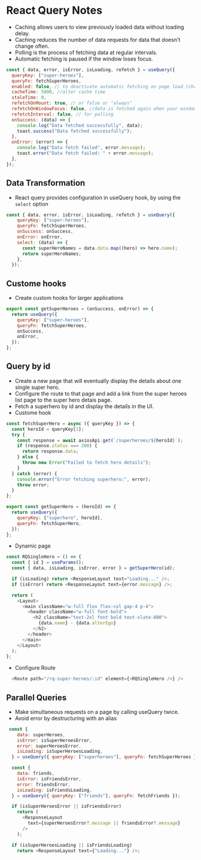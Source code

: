 # React Query Notes

- Caching allows users to view previously loaded data without loading delay.
- Caching reduces the number of data requests for data that doesn't change often.
- Polling is the process of fetching data at regular intervals.
- Automatic fetching is paused if the window loses focus.

```javascript
const { data, error, isError, isLoading, refetch } = useQuery({
  queryKey: ["super-heroes"],
  queryFn: fetchSuperHeroes,
  enabled: false, // to deactivate automatic fetching on page load (change event of query)
  cacheTime: 5000, //alter cache time
  staleTime: 0,
  refetchOnMount: true, // or false or "always"
  refetchOnWindowFocus: false, //data is fetched again when your window loses and regains focus
  refetchInterval: false, // for polling
  onSuccess: (data) => {
    console.log("Data fetched successfully", data);
    toast.success("Data fetched successfully");
  },
  onError: (error) => {
    console.log("Data fetch failed", error.message);
    toast.error("Data fetch failed: " + error.message);
  },
});
```

## Data Transformation

- React query provides configuration in useQuery hook, by using the `select` option

```Javascript
const { data, error, isError, isLoading, refetch } = useQuery({
    queryKey: ["super-heroes"],
    queryFn: fetchSuperHeroes,
    onSuccess: onSuccess,
    onError: onError,
    select: (data) => {
      const superHeroNames = data.data.map((hero) => hero.name);
      return superHeroNames;
    },
  });
```

## Custome hooks

- Create custom hooks for larger applications

```Javascript
export const getSuperHeroes = (onSuccess, onError) => {
  return useQuery({
    queryKey: ["super-heroes"],
    queryFn: fetchSuperHeroes,
    onSuccess,
    onError,
  });
};
```

## Query by id

- Create a new page that will eventually display the details about one single super hero.
- Configure the route to that page and add a link from the super heroes list page to the super hero detais page.
- Fetch a superhero by id and display the details in the UI.
- Custome hook

```Javascript
const fetchSuperHero = async ({ queryKey }) => {
  const heroId = queryKey[1];
  try {
    const response = await axiosApi.get(`/superheroes/${heroId}`);
    if (response.status === 200) {
      return response.data;
    } else {
      throw new Error("Failed to fetch hero details");
    }
  } catch (error) {
    console.error("Error fetching superhero:", error);
    throw error;
  }
};

export const getSuperHero = (heroId) => {
  return useQuery({
    queryKey: ["superhero", heroId],
    queryFn: fetchSuperHero,
  });
};

```

- Dynamic page

```Javascript
const RQSingleHero = () => {
  const { id } = useParams();
  const { data, isLoading, isError, error } = getSuperHero(id);

  if (isLoading) return <ResponseLayout text="Loading..." />;
  if (isError) return <ResponseLayout text={error.message} />;

  return (
    <Layout>
      <main className="w-full flex flex-col gap-4 p-4">
        <header className="w-full font-bold">
          <h2 className="text-2xl font bold text-slate-800">
            {data.name} - {data.alterEgo}
          </h2>
        </header>
      </main>
    </Layout>
  );
};

```

- Configure Route

```Javascript
  <Route path="/rq-super-heroes/:id" element={<RQSingleHero />} />
```

## Parallel Queries

- Make simultaneous requests on a page by calling useQuery twice.
- Avoid error by destructuring with an alias

```Javascript
 const {
    data: superHeroes,
    isError: isSuperHeroesError,
    error: superHeroesError,
    isLoading: isSuperHeroesLoading,
  } = useQuery({ queryKey: ["superheroes"], queryFn: fetchSuperHeroes });

  const {
    data: friends,
    isError: isFriendsError,
    error: friendsError,
    isLoading: isFriendsLoading,
  } = useQuery({ queryKey: ["friends"], queryFn: fetchFriends });

  if (isSuperHeroesError || isFriendsError)
    return (
      <ResponseLayout
        text={superHeroesError?.message || friendsError?.message}
      />
    );

  if (isSuperHeroesLoading || isFriendsLoading)
    return <ResponseLayout text={"Loading..."} />;
```
